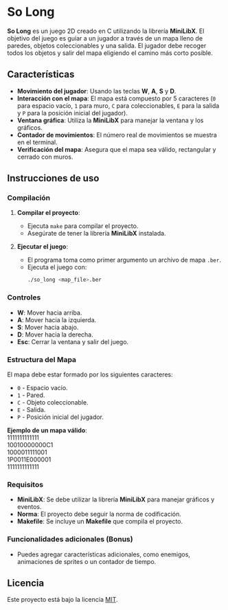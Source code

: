 # So Long

**So Long** es un juego 2D creado en C utilizando la librería **MiniLibX**. El objetivo del juego es guiar a un jugador a través de un mapa lleno de paredes, objetos coleccionables y una salida. El jugador debe recoger todos los objetos y salir del mapa eligiendo el camino más corto posible.

## Características
- **Movimiento del jugador**: Usando las teclas **W**, **A**, **S** y **D**.
- **Interacción con el mapa**: El mapa está compuesto por 5 caracteres (`0` para espacio vacío, `1` para muro, `C` para coleccionables, `E` para la salida y `P` para la posición inicial del jugador).
- **Ventana gráfica**: Utiliza la **MiniLibX** para manejar la ventana y los gráficos.
- **Contador de movimientos**: El número real de movimientos se muestra en el terminal.
- **Verificación del mapa**: Asegura que el mapa sea válido, rectangular y cerrado con muros.

## Instrucciones de uso

### Compilación

1. **Compilar el proyecto**: 
   - Ejecuta `make` para compilar el proyecto.
   - Asegúrate de tener la librería **MiniLibX** instalada.
   
2. **Ejecutar el juego**:
   - El programa toma como primer argumento un archivo de mapa `.ber`.
   - Ejecuta el juego con: 
     ```bash
     ./so_long <map_file>.ber
     ```

### Controles
- **W**: Mover hacia arriba.
- **A**: Mover hacia la izquierda.
- **S**: Mover hacia abajo.
- **D**: Mover hacia la derecha.
- **Esc**: Cerrar la ventana y salir del juego.

### Estructura del Mapa
El mapa debe estar formado por los siguientes caracteres:
- `0` - Espacio vacío.
- `1` - Pared.
- `C` - Objeto coleccionable.
- `E` - Salida.
- `P` - Posición inicial del jugador.

**Ejemplo de un mapa válido**:  
1111111111111  
10010000000C1  
1000011111001  
1P0011E000001  
1111111111111  

### Requisitos
- **MiniLibX**: Se debe utilizar la librería **MiniLibX** para manejar gráficos y eventos.
- **Norma**: El proyecto debe seguir la norma de codificación.
- **Makefile**: Se incluye un **Makefile** que compila el proyecto.

### Funcionalidades adicionales (Bonus)
- Puedes agregar características adicionales, como enemigos, animaciones de sprites o un contador de tiempo.

## Licencia
Este proyecto está bajo la licencia [MIT](LICENSE).
